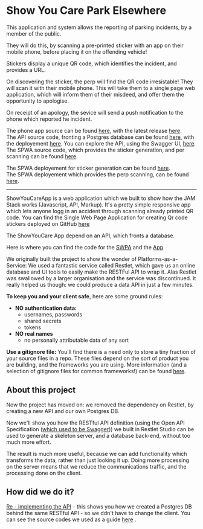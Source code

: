 # Show You Care Park Elsewhere

This application and system allows the reporting of parking incidents, by a member of the public.

They will do this, by scanning a pre-printed sticker with an app on their mobile phone, before placing it on the offending vehicle!

Stickers display a unique QR code, which identifies the incident, and provides a URL.

On discovering the sticker, the perp will find the QR code irresistable! They will scan it with their mobile phone. This will take them to a single page web application, which will inform them of their misdeed, and offer them the opportunity to apologise.

On receipt of an apology, the sevice will send a push notification to the phone which reported he incident.

The phone app source can be found [here](https://github.com/TheAntiParkingCompany/ShowYouCareApp),  with the latest release [here](https://github.com/TheAntiParkingCompany/ShowYouCare/tree/master/releases).  
The API source code, fronting a Postgres database can be found [here](https://github.com/TheAntiParkingCompany/3rd-attempt), with the deployement [here](https://anti-parking-api.herokuapp.com/). You can explore the API, using the Swagger UI, [here](https://anti-parking-api.herokuapp.com/docs).    
The SPWA source code, which provides the sticker generation, and per scanning can be found [here](https://github.com/TheAntiParkingCompany/SPWA_GenerateStickers).  

The SPWA deployement for sticker generation can be found [here](https://cerealsuperhero.github.io/SPWA_GenerateStickers/generate/).   
The SPWA deployement which provides the perp scanning, can be found [here](https://cerealsuperhero.github.io/SPWA_GenerateStickers/response/).  


----------

ShowYouCareApp is a web application which we built to show how the JAM Stack works (Javascript, API, Markup). 
It's a pretty simple responsive app which lets anyone logg in an accident through scanning already printed QR code.
You can find the Single Web Page Application for creating Qr code stickers deployed on GitHub [here](https://github.com/TheAntiParkingCompany/SPWA_GenerateStickers)

The ShowYouCare App depend on an API, which fronts a database. 

Here is where you can find the code for the [SWPA](https://github.com/TheAntiParkingCompany/SPWA_GenerateStickers) and the [App](https://github.com/TheAntiParkingCompany/ShowYouCareApp)

We originally built the project to show the wonder of Platforms-as-a-Service: We used a fantastic service called Restlet, which gave us an online database and UI tools to easily make the RESTFul API to wrap it. Alas Restlet was swallowed by a larger organisation and the service was discontinued. It really helped us though: we could produce a data API in just a few minutes.

**To keep you and your client safe**, here are some ground rules:

* **NO authentication data:** 
  * usernames, passwords
  * shared secrets
  * tokens
* **NO real names** 
  * no personally attributable data of any sort


**Use a gitignore file:** You'll find there is a need only to store a tiny fraction of your source files in a repo. These files depend on the sort of product you are building, and the frameworks you are using. More information (and a selection of gitignore files for common frameworks!) can be found [here](https://github.com/github/gitignore). 

## About this project

Now the project has moved on: we removed the dependency on Restlet, by creating a new API and our own Postgres DB.

Now we'll show you how the RESTful API definition (using the Open API Specification ([which used to be Swagger](https://swagger.io/docs/specification/about/))) we built in Restlet Studio can be used to generate a skeleton server, and a database back-end, without too much more effort.

The result is much more useful, because we can add functionality which transforms the data, rather than just looking it up. Doing more processing on the server means that we reduce the communications traffic, and the processing done on the client.

## How did we do it?

 [Re - implementing the API](https://github.com/aliceliveprojects/WildLoggingDBParent/blob/master/ReImplementing.md) - this shows you how we created a Postgres DB behind the same RESTful API - so we ddn't have to change the client.
 You can see the source codes we used as a guide [here](https://github.com/aliceliveprojects/WildLogging) .
 

